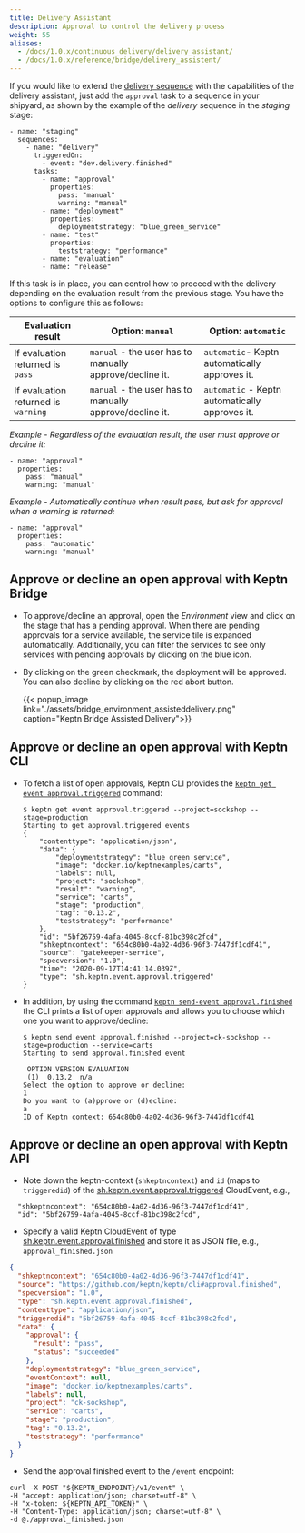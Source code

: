 ```yaml
---
title: Delivery Assistant
description: Approval to control the delivery process
weight: 55
aliases:
  - /docs/1.0.x/continuous_delivery/delivery_assistant/
  - /docs/1.0.x/reference/bridge/delivery_assistent/
---
```


If you would like to extend the [delivery sequence](../delivery_sequence)
with the capabilities of the delivery assistant, just add the `approval` task to a sequence in your shipyard,
as shown by the example of the *delivery* sequence in the *staging* stage: 

```
- name: "staging"
  sequences:
    - name: "delivery"
      triggeredOn:
        - event: "dev.delivery.finished"
      tasks:
        - name: "approval"
          properties:
            pass: "manual"
            warning: "manual"
        - name: "deployment"
          properties:
            deploymentstrategy: "blue_green_service"
        - name: "test"
          properties:
            teststrategy: "performance"
        - name: "evaluation"
        - name: "release"
```

If this task is in place, you can control how to proceed with the delivery depending on the evaluation result from the previous stage. You have the options to configure this as follows: 

| Evaluation result                 | Option: `manual`                                  | Option: `automatic`                 |
|---------------------------------  |-----------------------------------------------  |---------------------------------- |
| If evaluation returned is `pass`      | `manual` - the user has to manually approve/decline it.   | `automatic`- Keptn automatically approves it.   |
| If evaluation returned is `warning`   | `manual` - the user has to manually approve/decline it.   | `automatic` - Keptn automatically approves it.  |

*Example - Regardless of the evaluation result, the user must approve or decline it:*
```
- name: "approval"
  properties:
    pass: "manual"
    warning: "manual"
```

*Example - Automatically continue when result pass, but ask for approval when a warning is returned:*
```
- name: "approval"
  properties:
    pass: "automatic"
    warning: "manual"
```

## Approve or decline an open approval with Keptn Bridge
 
* To approve/decline an approval, open the *Environment* view and click on the stage that has a pending approval. When there are pending approvals for a service available, the service tile is expanded automatically. Additionally, you can filter the services to see only services with pending approvals by clicking on the blue icon.

* By clicking on the green checkmark, the deployment will be approved. You can also decline by clicking on the red abort button. 

    {{< popup_image
      link="./assets/bridge_environment_assisteddelivery.png"
      caption="Keptn Bridge Assisted Delivery">}}

## Approve or decline an open approval with Keptn CLI

* To fetch a list of open approvals, Keptn CLI provides the [`keptn get event approval.triggered`](../../reference/cli/commands/keptn_get_event_approval.triggered/) command:

    ```console
    $ keptn get event approval.triggered --project=sockshop --stage=production
    Starting to get approval.triggered events
    {
        "contenttype": "application/json",
        "data": {
            "deploymentstrategy": "blue_green_service",
            "image": "docker.io/keptnexamples/carts",
            "labels": null,
            "project": "sockshop",
            "result": "warning",
            "service": "carts",
            "stage": "production",
            "tag": "0.13.2",
            "teststrategy": "performance"
        },
        "id": "5bf26759-4afa-4045-8ccf-81bc398c2fcd",
        "shkeptncontext": "654c80b0-4a02-4d36-96f3-7447df1cdf41",
        "source": "gatekeeper-service",
        "specversion": "1.0",
        "time": "2020-09-17T14:41:14.039Z",
        "type": "sh.keptn.event.approval.triggered"
    }
    ```
* In addition, by using the command [`keptn send-event approval.finished`](../../reference/cli/commands/keptn_send_event_approval.finished/) the CLI prints a list of open approvals and allows you to choose which one you want to approve/decline:

    ```console
    $ keptn send event approval.finished --project=ck-sockshop --stage=production --service=carts
    Starting to send approval.finished event
    
     OPTION VERSION EVALUATION  
     (1)  0.13.2  n/a   
    Select the option to approve or decline: 
    1
    Do you want to (a)pprove or (d)ecline: 
    a
    ID of Keptn context: 654c80b0-4a02-4d36-96f3-7447df1cdf41
    ```


## Approve or decline an open approval with Keptn API

* Note down the keptn-context (`shkeptncontext`) and `id` (maps to `triggeredid`) of the [sh.keptn.event.approval.triggered](https://github.com/keptn/spec/blob/0.2.2/cloudevents.md#approval-triggered) CloudEvent, e.g., 
```
  "shkeptncontext": "654c80b0-4a02-4d36-96f3-7447df1cdf41",
  "id": "5bf26759-4afa-4045-8ccf-81bc398c2fcd",
```

* Specify a valid Keptn CloudEvent of type [sh.keptn.event.approval.finished](https://github.com/keptn/spec/blob/0.2.2/cloudevents.md#approval-finished) and store it as JSON file, e.g., `approval_finished.json`

```json
{
  "shkeptncontext": "654c80b0-4a02-4d36-96f3-7447df1cdf41",
  "source": "https://github.com/keptn/keptn/cli#approval.finished",
  "specversion": "1.0",
  "type": "sh.keptn.event.approval.finished",
  "contenttype": "application/json",
  "triggeredid": "5bf26759-4afa-4045-8ccf-81bc398c2fcd",
  "data": {
    "approval": {
      "result": "pass",
      "status": "succeeded"
    },
    "deploymentstrategy": "blue_green_service",
    "eventContext": null,
    "image": "docker.io/keptnexamples/carts",
    "labels": null,
    "project": "ck-sockshop",
    "service": "carts",
    "stage": "production",
    "tag": "0.13.2",
    "teststrategy": "performance"
  }
}
```

* Send the approval finished event to the `/event` endpoint:

```console
curl -X POST "${KEPTN_ENDPOINT}/v1/event" \
-H "accept: application/json; charset=utf-8" \
-H "x-token: ${KEPTN_API_TOKEN}" \
-H "Content-Type: application/json; charset=utf-8" \
-d @./approval_finished.json
```
